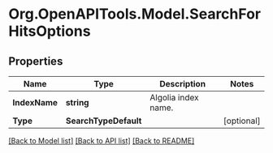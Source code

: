 # Org.OpenAPITools.Model.SearchForHitsOptions

## Properties

Name | Type | Description | Notes
------------ | ------------- | ------------- | -------------
**IndexName** | **string** | Algolia index name. | 
**Type** | **SearchTypeDefault** |  | [optional] 

[[Back to Model list]](../README.md#documentation-for-models) [[Back to API list]](../README.md#documentation-for-api-endpoints) [[Back to README]](../README.md)

